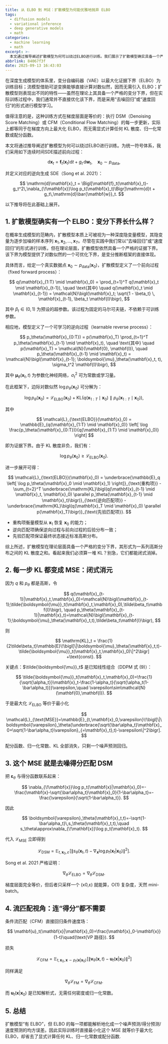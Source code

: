 ```yaml
---
title: 从 ELBO 到 MSE：扩散模型为何能优雅地抛弃 ELBO
tags:
  - diffusion models
  - variational inference
  - deep generative models
  - math
categories:
  - machine learning
  - math
excerpt: >-
  本文通过推导阐述扩散模型为何可以绕过ELBO进行训练。我们展示了扩散模型确实具备一个严格的变分下界，但该下界的每一项都能解析地化成一个噪声预测/得分预测/速度预测的均方误差。因此实际训练时直接最小化这个MSE就等价于最大化ELBO，却省去了显式计算任何KL散度、归一化常数或配分函数。
abbrlink: 84067f3f
date: 2025-09-13 16:43:03
---
```

在深度生成模型的体系里，变分自编码器（VAE）以最大化证据下界（ELBO）为训练目标；流模型借助可逆变换能够直接计算对数似然，因而无需引入 ELBO；扩散模型则表现出不同的特性——虽然在理论上其具备一个严格的变分下界，但在实际训练过程中，我们通常并不直接优化该下界，而是采用“去噪回归”或“速度回归”的形式进行模型学习。

值得注意的是，这种训练方式在梯度层面是等价的：执行 DSM（Denoising Score Matching）或 CFM（Conditional Flow Matching）的每一步更新，实际上都等同于在梯度方向上最大化 ELBO，而无需显式计算任何 KL 散度、归一化常数或配分函数。

本文将通过推导阐述扩散模型为何可以绕过ELBO进行训练。为统一符号体系，我们采用如下连续时间SDE描述前向过程：

$$
\mathrm{d}\mathbf{x}_t = \mathbf{f}_t(\mathbf{x}_t)\mathrm{d}t + g_t\,\mathrm{d}\mathbf{w}_t,\quad \mathbf{x}_0\sim p_{\text{data}},
$$

并定义对应的逆向生成 SDE（Song et al. 2021）：

$$
\mathrm{d}\mathbf{x}_t = \Bigl[\mathbf{f}_t(\mathbf{x}_t)-g_t^2\,\nabla_{\!\mathbf{x}}\log p_t(\mathbf{x}_t)\Bigr]\mathrm{d}t + g_t\,\mathrm{d}\bar{\mathbf{w}}_t.
$$

以下推导将在此基础上展开。


## 1. 扩散模型确实有一个 ELBO：变分下界长什么样？

在概率生成模型的范畴内，扩散模型本质上可被视为一种深度隐变量模型，其隐变量为逐步加噪的样本序列 $\mathbf{x}_1, \mathbf{x}_2, \dots, \mathbf{x}_T$。尽管在实践中我们常以“去噪回归”或“速度回归”的形式进行训练，但在理论层面，扩散模型依然具备一个严格的证据下界。该下界为模型提供了对数似然的一个可优化下界，是变分推断框架的直接体现。

具体而言，给定一个真实数据点 $\mathbf{x}_0 \sim p_{\text{data}}(\mathbf{x}_0)$，扩散模型定义了一个前向过程（fixed forward process）：

$$
q(\mathbf{x}_{1:T} \mid \mathbf{x}_0) = \prod_{t=1}^T q(\mathbf{x}_t \mid \mathbf{x}_{t-1}),
\quad \text{其中} \quad
q(\mathbf{x}_t \mid \mathbf{x}_{t-1}) = \mathcal{N}\bigl(\mathbf{x}_t; \sqrt{1 - \beta_t} \, \mathbf{x}_{t-1}, \beta_t \mathbf{I}\bigr),
$$

其中 $\beta_t \in (0,1)$ 为预设的超参数。该过程为固定的马尔可夫链，不依赖于可训练参数。

相应地，模型定义了一个可学习的逆向过程（learnable reverse process）：

$$
p_\theta(\mathbf{x}_{0:T}) = p(\mathbf{x}_T) \prod_{t=1}^T p_\theta(\mathbf{x}_{t-1} \mid \mathbf{x}_t),
\quad \text{其中} \quad
p(\mathbf{x}_T) = \mathcal{N}(\mathbf{0}, \mathbf{I}),
\quad
p_\theta(\mathbf{x}_{t-1} \mid \mathbf{x}_t) = \mathcal{N}\bigl(\mathbf{x}_{t-1}; \boldsymbol{\mu}_\theta(\mathbf{x}_t, t), \sigma_t^2 \mathbf{I}\bigr),
$$

其中 $\boldsymbol{\mu}_\theta(\mathbf{x}_t, t)$ 为参数化神经网络，$\sigma_t^2$ 可为常数或学习量。

在此框架下，边际对数似然 $\log p_\theta(\mathbf{x}_0)$ 可分解为：

$$
\log p_\theta(\mathbf{x}_0) = \mathcal{L}_{\text{ELBO}}(\mathbf{x}_0) + \mathrm{KL}\bigl(q(\mathbf{x}_{1:T} \mid \mathbf{x}_0) \parallel p_\theta(\mathbf{x}_{1:T} \mid \mathbf{x}_0)\bigr),
$$

其中

$$
\mathcal{L}_{\text{ELBO}}(\mathbf{x}_0) = \mathbb{E}_{q(\mathbf{x}_{1:T} \mid \mathbf{x}_0)} \left[ \log \frac{p_\theta(\mathbf{x}_{0:T})}{q(\mathbf{x}_{1:T} \mid \mathbf{x}_0)} \right]
$$

即为证据下界。由于 KL 散度非负，我们有：

$$
\log p_\theta(\mathbf{x}_0) \geq \mathcal{L}_{\text{ELBO}}(\mathbf{x}_0).
$$

进一步展开可得：

$$
\mathcal{L}_{\text{ELBO}}(\mathbf{x}_0) = \underbrace{\mathbb{E}_q \left[ \log p_\theta(\mathbf{x}_0 \mid \mathbf{x}_1) \right]}_{\text{重构项}} - \sum_{t=2}^T \underbrace{\mathrm{KL}\bigl(q(\mathbf{x}_{t-1} \mid \mathbf{x}_t, \mathbf{x}_0) \parallel p_\theta(\mathbf{x}_{t-1} \mid \mathbf{x}_t)\bigr)}_{\text{逆向匹配项}} - \underbrace{\mathrm{KL}\bigl(q(\mathbf{x}_T \mid \mathbf{x}_0) \parallel p(\mathbf{x}_T)\bigr)}_{\text{先验匹配项}}.
$$

- 重构项衡量模型从 $\mathbf{x}_1$ 恢复 $\mathbf{x}_0$ 的能力；
- 逆向匹配项确保逆向过程与前向过程的后验分布一致；
- 先验匹配项保证最终状态接近标准高斯分布。

综上所述，扩散模型在理论层面具备一个严格的变分下界，其形式为一系列高斯分布之间的 KL 散度之和。看起来我们必须算一堆 KL？别急，它们都能闭式消掉。


## 2. 每一步 KL 都变成 MSE：闭式消元

因为 $q$ 和 $p_\theta$ 都是高斯，令

$$
q(\mathbf{x}_{t-1}|\mathbf{x}_t,\mathbf{x}_0)=\mathcal{N}\bigl(\mathbf{x}_{t-1};\tilde{\boldsymbol{\mu}}_t(\mathbf{x}_t,\mathbf{x}_0),\tilde\beta_t\mathbf{I}\bigr),
\quad
p_\theta(\mathbf{x}_{t-1}|\mathbf{x}_t)=\mathcal{N}\bigl(\mathbf{x}_{t-1};\boldsymbol{\mu}_\theta(\mathbf{x}_t,t),\tilde\beta_t\mathbf{I}\bigr),
$$

则

$$
\mathrm{KL}_t = \frac{1}{2\tilde\beta_t}\mathbb{E}\!\bigl[\|\boldsymbol{\mu}_\theta(\mathbf{x}_t,t)-\tilde{\boldsymbol{\mu}}_t(\mathbf{x}_t,\mathbf{x}_0)\|^2\bigr] +\text{const}.
$$

关键点：$\tilde{\boldsymbol{\mu}}_t$ 是已知线性组合（DDPM 式 (9)）：

$$
\tilde{\boldsymbol{\mu}}_t(\mathbf{x}_t,\mathbf{x}_0)=\frac{1}{\sqrt{\alpha_t}}\mathbf{x}_t-\frac{1-\alpha_t}{\sqrt{\alpha_t(1-\bar\alpha_t)}}\varepsilon,\quad \varepsilon\sim\mathcal{N}(\mathbf{0},\mathbf{I}).
$$

于是最大化 $\mathcal{L}_{\text{ELBO}}$ 等价于最小化

$$
\mathcal{L}_{\text{MSE}}=\mathbb{E}_{t,\mathbf{x}_0,\varepsilon}\!\bigl[\|\boldsymbol{\varepsilon}_\theta(\underbrace{\sqrt{\bar\alpha_t}\mathbf{x}_0+\sqrt{1-\bar\alpha_t}\varepsilon}_{=\mathbf{x}_t},t)-\varepsilon\|^2\bigr].
$$

配分函数、归一化常数、KL 全部消失，只剩一个噪声预测回归。


## 3. 这个 MSE 就是去噪得分匹配 DSM

把 $\boldsymbol{\varepsilon}_\theta$ 与得分函数联系起来：

$$
\nabla_{\!\mathbf{x}}\log p_t(\mathbf{x}|\mathbf{x}_0)=-\frac{\mathbf{x}-\sqrt{\bar\alpha_t}\mathbf{x}_0}{1-\bar\alpha_t}=-\frac{\varepsilon}{\sqrt{1-\bar\alpha_t}}.
$$

因此

$$
\boldsymbol{\varepsilon}_\theta(\mathbf{x}_t,t)=-\sqrt{1-\bar\alpha_t}\,s_\theta(\mathbf{x}_t,t),\quad s_\theta\approx\nabla_{\!\mathbf{x}}\log p_t(\mathbf{x}_t).
$$

代入 $\mathcal{L}_{\text{MSE}}$ 立即得到

$$
\mathcal{L}_{\text{DSM}}=\mathbb{E}_{t,\mathbf{x}_0,\varepsilon}\!\bigl[\|s_\theta(\mathbf{x}_t,t)-\nabla_{\!\mathbf{x}}\log p_t(\mathbf{x}_t|\mathbf{x}_0)\|^2\bigr].
$$

Song et al. 2021 严格证明：

$$
\nabla_\theta\mathcal{L}_{\text{ELBO}}=\nabla_\theta\mathcal{L}_{\text{DSM}}.
$$

梯度层面完全等价，但后者只采样一个 (x0,ε) 就能算，O(1) 复杂度，天然 mini-batch。


## 4. 流匹配视角：连“得分”都不需要

条件流匹配（CFM）直接回归条件速度场：

$$
\mathbf{u}_t(\mathbf{x}|\mathbf{x}_0)=\frac{\mathbf{x}_0-\mathbf{x}}{1-t}\quad(\text{VP 路径}).
$$

损失

$$
\mathcal{L}_{\text{CFM}}=\mathbb{E}_{t,\mathbf{x}_0,\mathbf{x}\sim p_t(\mathbf{x}|\mathbf{x}_0)}\!\bigl[\|\mathbf{v}_\theta(\mathbf{x},t)-\mathbf{u}_t(\mathbf{x}|\mathbf{x}_0)\|^2\bigr]
$$

同样满足

$$
\nabla_\theta\mathcal{L}_{\text{FM}}=\nabla_\theta\mathcal{L}_{\text{CFM}}.
$$

而 $\mathbf{u}_t(\mathbf{x}|\mathbf{x}_0)$ 是已知解析式，无需任何密度或归一化常数。



## 5. 总结

扩散模型“有 ELBO”，但 ELBO 的每一项都能解析地化成一个噪声预测/得分预测/速度预测的均方误差。因此实际训练时直接最小化这个 MSE 就等价于最大化 ELBO，却省去了显式计算任何 KL、归一化常数或配分函数.